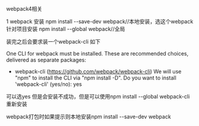 webpack4相关

1 webpack 安装
npm install --save-dev webpack//本地安装，选这个webpack针对项目安装
npm install --global webpack//全局

装完之后会要求装一个webpack-cli  如下

One CLI for webpack must be installed. These are recommended choices, delivered as separate packages:
 - webpack-cli (https://github.com/webpack/webpack-cli)
We will use "npm" to install the CLI via "npm install -D".
Do you want to install 'webpack-cli' (yes/no): yes

可以选yes 但是会安装不成功，但是可以使用npm install --global webpack-cli重新安装

webpack打包时如果提示则本地安装npm install --save-dev webpack